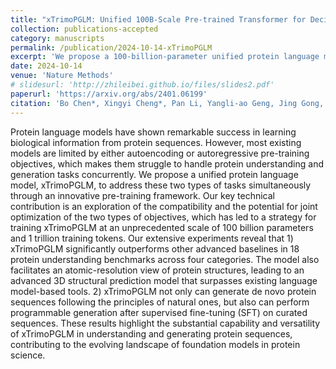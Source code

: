 ```yaml
---
title: "xTrimoPGLM: Unified 100B-Scale Pre-trained Transformer for Deciphering the Language of Protein"
collection: publications-accepted
category: manuscripts
permalink: /publication/2024-10-14-xTrimoPGLM
excerpt: 'We propose a 100-billion-parameter unified protein language model, xTrimoPGLM, optimizing both protein understanding and generation objectives simultaneously through an innovative pre-training framework, demonstrating State-Of-The-Art performance on 18 protein understanding benchmarks, and powerful <i>de novo</i> and conditional sequence generation abilities.'
date: 2024-10-14
venue: 'Nature Methods'
# slidesurl: 'http://zhileibei.github.io/files/slides2.pdf'
paperurl: 'https://arxiv.org/abs/2401.06199'
citation: 'Bo Chen*, Xingyi Cheng*, Pan Li, Yangli‐ao Geng, Jing Gong, Shen Li, Zhilei Bei, et al. (2024). &quot;xTrimoPGLM: Unified 100B‐ Scale Pre‐Trained Transformer for Deciphering the Language of Proteins.&quot; Accepted in Principle at <i>Nature Methods</i>.'
---
```


Protein language models have shown remarkable success in learning biological information from protein sequences. However, most existing models are limited by either autoencoding or autoregressive pre-training objectives, which makes them struggle to handle protein understanding and generation tasks concurrently. We propose a unified protein language model, xTrimoPGLM, to address these two types of tasks simultaneously through an innovative pre-training framework. Our key technical contribution is an exploration of the compatibility and the potential for joint optimization of the two types of objectives, which has led to a strategy for training xTrimoPGLM at an unprecedented scale of 100 billion parameters and 1 trillion training tokens. Our extensive experiments reveal that 1) xTrimoPGLM significantly outperforms other advanced baselines in 18 protein understanding benchmarks across four categories. The model also facilitates an atomic-resolution view of protein structures, leading to an advanced 3D structural prediction model that surpasses existing language model-based tools. 2) xTrimoPGLM not only can generate de novo protein sequences following the principles of natural ones, but also can perform programmable generation after supervised fine-tuning (SFT) on curated sequences. These results highlight the substantial capability and versatility of xTrimoPGLM in understanding and generating protein sequences, contributing to the evolving landscape of foundation models in protein science.
